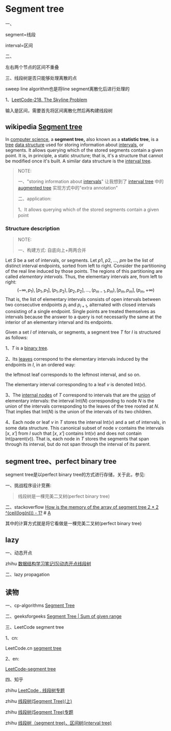 # Segment tree

一、

segment=线段

interval=区间



二、

左右两个节点的区间不重叠



三、线段树是否只能够处理离散的点

sweep line algorithm也是将line segment离散化后进行处理的

1、[LeetCode-218. The Skyline Problem](https://leetcode.cn/problems/the-skyline-problem/) 

输入是区间，需要首先将区间离散化然后再构建线段树



## wikipedia [Segment tree](https://en.wikipedia.org/wiki/Segment_tree)

In [computer science](https://en.wikipedia.org/wiki/Computer_science), a **segment tree,** also known as a **statistic tree**, is a [tree](https://en.wikipedia.org/wiki/Tree_(data_structure)) [data structure](https://en.wikipedia.org/wiki/Data_structure) used for storing information about [intervals](https://en.wikipedia.org/wiki/Interval_(mathematics)), or segments. It allows querying which of the stored segments contain a given point. It is, in principle, a static structure; that is, it's a structure that cannot be modified once it's built. A similar data structure is the [interval tree](https://en.wikipedia.org/wiki/Interval_tree).

> NOTE:
>
> 一、"storing information about [intervals](https://en.wikipedia.org/wiki/Interval_(mathematics))" 让我想到了  [interval tree](https://en.wikipedia.org/wiki/Interval_tree) 中的 [augmented tree](https://en.wikipedia.org/wiki/Interval_tree#Augmented_tree) 实现方式中的"extra annotation"
>
> 二、application:
>
> 1、It allows querying which of the stored segments contain a given point



### Structure description

> NOTE:
>
> 一、构建方式: 自底向上+两两合并

Let *S* be a set of intervals, or segments. Let *p*1, *p*2, ..., *pm* be the list of distinct interval endpoints, sorted from left to right. Consider the partitioning of the real line induced by those points. The regions of this partitioning are called *elementary intervals*. Thus, the elementary intervals are, from left to right:
$$
(-\infty ,p_{1}),[p_{1},p_{1}],(p_{1},p_{2}),[p_{2},p_{2}],\dots ,(p_{m-1},p_{m}),[p_{m},p_{m}],(p_{m},+\infty)
$$
That is, the list of elementary intervals consists of open intervals between two consecutive endpoints $p_i$ and $p_{i+1}$, alternated with closed intervals consisting of a single endpoint. Single points are treated themselves as intervals because the answer to a query is not necessarily the same at the interior of an elementary interval and its endpoints.

Given a set *I* of intervals, or segments, a segment tree *T* for *I* is structured as follows:

1、*T* is a [binary tree](https://en.wikipedia.org/wiki/Binary_tree).

2、Its [leaves](https://en.wikipedia.org/wiki/Leaf_node) correspond to the elementary intervals induced by the endpoints in *I*, in an ordered way: 

the leftmost leaf corresponds to the leftmost interval, and so on. 

The elementary interval corresponding to a leaf *v* is denoted Int(*v*).

3、The [internal nodes](https://en.wikipedia.org/wiki/Internal_node) of *T* correspond to intervals that are the [union](https://en.wikipedia.org/wiki/Union_(set_theory)) of elementary intervals: the interval Int(*N*) corresponding to node *N* is the union of the intervals corresponding to the leaves of the tree rooted at *N*. That implies that Int(*N*) is the union of the intervals of its two children.

4、Each node or leaf *v* in *T* stores the interval Int(*v*) and a set of intervals, in some data structure. This canonical subset of node *v* contains the intervals [*x*, *x′*] from *I* such that [*x*, *x′*] contains Int(*v*) and does not contain Int(parent(*v*)). That is, each node in *T* stores the segments that span through its interval, but do not span through the interval of its parent.



## segment tree、perfect binary tree

segment tree是以perfect binary tree的方式进行存储，关于此，参见:

一、挑战程序设计竞赛:

> 线段树是一棵完美二叉树(perfect binary tree)

二、stackoverflow [How is the memory of the array of segment tree 2 * 2 ^(ceil(log(n))) - 1?](https://stackoverflow.com/questions/28470692/how-is-the-memory-of-the-array-of-segment-tree-2-2-ceillogn-1) # [A](https://stackoverflow.com/a/28502243) 

其中的计算方式就是将它看做是一棵完美二叉树(perfect binary tree)



## lazy



一、动态开点

zhihu [数据结构学习笔记(5)动态开点线段树](https://zhuanlan.zhihu.com/p/559047943) 



二、lazy propagation



## 读物

一、cp-algorithms [Segment Tree](https://cp-algorithms.com/data_structures/segment_tree.html)

二、geeksforgeeks [Segment Tree | Sum of given range](https://www.geeksforgeeks.org/segment-tree-sum-of-given-range/)

三、LeetCode segment tree

1、cn:

LeetCode.cn [segment tree](https://leetcode.cn/tag/segment-tree/problemset/)

2、en:

[LeetCode-segment tree](https://leetcode.com/tag/segment-tree/) 



四、知乎

zhihu [LeetCode . 线段树专题](https://zhuanlan.zhihu.com/p/85846796)

zhihu [线段树(Segment Tree)(上)](https://zhuanlan.zhihu.com/p/436326746)

zhihu [线段树(Segment Tree)专题](https://zhuanlan.zhihu.com/p/40151999)

zhihu [线段树（segment tree)、区间树(interval tree)](https://zhuanlan.zhihu.com/p/105368572)